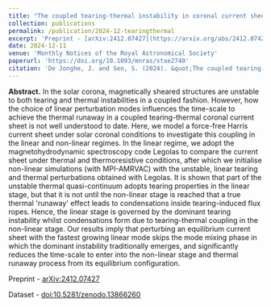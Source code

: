 ```yaml
---
title: "The coupled tearing-thermal instability in coronal current sheets from the linear to the non-linear stage"
collection: publications
permalink: /publication/2024-12-tearingthermal
excerpt: 'Preprint - [arXiv:2412.07427](https://arxiv.org/abs/2412.07427)'
date: 2024-12-11
venue: 'Monthly Notices of the Royal Astronomical Society'
paperurl: 'https://doi.org/10.1093/mnras/stae2740'
citation: 'De Jonghe, J. and Sen, S. (2024). &quot;The coupled tearing-thermal instability in coronal current sheets from the linear to the non-linear stage.&quot; <i>Mon. Not. R. Astron. Soc.</i> stae2740.'
---
```


__Abstract.__ In the solar corona, magnetically sheared structures are unstable to both tearing and thermal instabilities in a coupled fashion. However, how the choice of linear perturbation modes influences the time-scale to achieve the thermal runaway in a coupled tearing-thermal coronal current sheet is not well understood to date. Here, we model a force-free Harris current sheet under solar coronal conditions to investigate this coupling in the linear and non-linear regimes. In the linear regime, we adopt the magnetohydrodynamic spectroscopy code Legolas to compare the current sheet under thermal and thermoresistive conditions, after which we initialise non-linear simulations (with MPI-AMRVAC) with the unstable, linear tearing and thermal perturbations obtained with Legolas. It is shown that part of the unstable thermal quasi-continuum adopts tearing properties in the linear stage, but that it is not until the non-linear stage is reached that a true thermal 'runaway' effect leads to condensations inside tearing-induced flux ropes. Hence, the linear stage is governed by the dominant tearing instability whilst condensations form due to tearing-thermal coupling in the non-linear stage. Our results imply that perturbing an equilibrium current sheet with the fastest growing linear mode skips the mode mixing phase in which the dominant instability traditionally emerges, and significantly reduces the time-scale to enter into the non-linear stage and thermal runaway process from its equilibrium configuration.

Preprint - [arXiv:2412.07427](https://arxiv.org/abs/2412.07427)

Dataset - [doi:10.5281/zenodo.13866260](https://doi.org/10.5281/zenodo.13866260)
